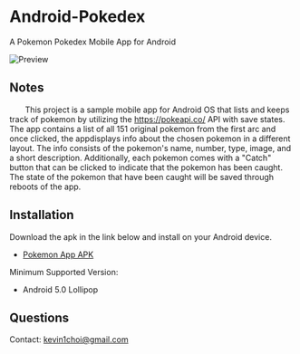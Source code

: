 # Android-Pokedex
A Pokemon Pokedex Mobile App for Android

![Preview](https://github.com/kevin1choi/Android-Pokedex/blob/main/PokedexPreview.gif)

## Notes
&nbsp;&nbsp;&nbsp;&nbsp;&nbsp;&nbsp; This project is a sample mobile app for Android OS that lists
and keeps track of pokemon by utilizing the https://pokeapi.co/ API with save states. The app
contains a list of all 151 original pokemon from the first arc and once clicked,  the appdisplays info
about the chosen pokemon in a different layout. The info consists of the pokemon's name, number, type,
image, and a short description. Additionally, each pokemon comes with a "Catch" button that can
be clicked to indicate that the pokemon has been caught. The state of the pokemon that have been
caught will be saved through reboots of the app.

## Installation

Download the apk in the link below and install on your Android device.
- [Pokemon App APK](https://github.com/kevin1choi/Android-Pokedex/blob/main/Pokedex/app/release/app-release.apk)

Minimum Supported Version:
- Android 5.0 Lollipop

## Questions
Contact: kevin1choi@gmail.com

